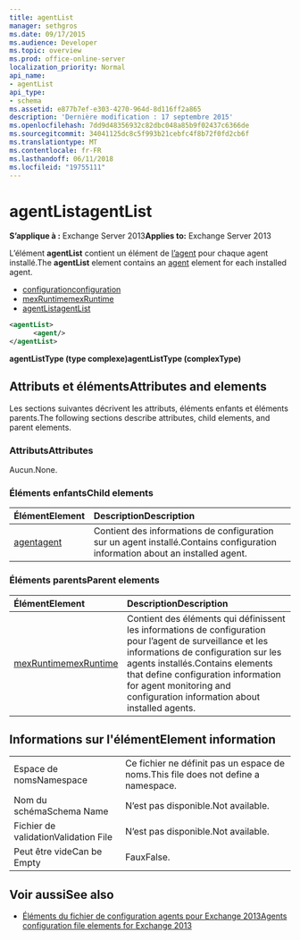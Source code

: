```yaml
---
title: agentList
manager: sethgros
ms.date: 09/17/2015
ms.audience: Developer
ms.topic: overview
ms.prod: office-online-server
localization_priority: Normal
api_name:
- agentList
api_type:
- schema
ms.assetid: e877b7ef-e303-4270-964d-8d116ff2a865
description: 'Dernière modification : 17 septembre 2015'
ms.openlocfilehash: 7dd9d48356932c82dbc048a85b9f02437c6366de
ms.sourcegitcommit: 34041125dc8c5f993b21cebfc4f8b72f0fd2cb6f
ms.translationtype: MT
ms.contentlocale: fr-FR
ms.lasthandoff: 06/11/2018
ms.locfileid: "19755111"
---
```

# <a name="agentlist"></a><span data-ttu-id="231ff-103">agentList</span><span class="sxs-lookup"><span data-stu-id="231ff-103">agentList</span></span>
  
<span data-ttu-id="231ff-104">**S’applique à :** Exchange Server 2013</span><span class="sxs-lookup"><span data-stu-id="231ff-104">**Applies to:** Exchange Server 2013</span></span>
  
<span data-ttu-id="231ff-105">L’élément **agentList** contient un élément de [l’agent](agent.md) pour chaque agent installé.</span><span class="sxs-lookup"><span data-stu-id="231ff-105">The **agentList** element contains an [agent](agent.md) element for each installed agent.</span></span> 
  
- [<span data-ttu-id="231ff-106">configuration</span><span class="sxs-lookup"><span data-stu-id="231ff-106">configuration</span></span>](configuration.md)
- [<span data-ttu-id="231ff-107">mexRuntime</span><span class="sxs-lookup"><span data-stu-id="231ff-107">mexRuntime</span></span>](mexruntime.md)
- [<span data-ttu-id="231ff-108">agentList</span><span class="sxs-lookup"><span data-stu-id="231ff-108">agentList</span></span>](agentlist.md)
  
```XML
<agentList>
      <agent/>
</agentList>
```

<span data-ttu-id="231ff-109">**agentListType (type complexe)**</span><span class="sxs-lookup"><span data-stu-id="231ff-109">**agentListType (complexType)**</span></span>

## <a name="attributes-and-elements"></a><span data-ttu-id="231ff-110">Attributs et éléments</span><span class="sxs-lookup"><span data-stu-id="231ff-110">Attributes and elements</span></span>

<span data-ttu-id="231ff-111">Les sections suivantes décrivent les attributs, éléments enfants et éléments parents.</span><span class="sxs-lookup"><span data-stu-id="231ff-111">The following sections describe attributes, child elements, and parent elements.</span></span>
  
### <a name="attributes"></a><span data-ttu-id="231ff-112">Attributs</span><span class="sxs-lookup"><span data-stu-id="231ff-112">Attributes</span></span>

<span data-ttu-id="231ff-113">Aucun.</span><span class="sxs-lookup"><span data-stu-id="231ff-113">None.</span></span>
  
### <a name="child-elements"></a><span data-ttu-id="231ff-114">Éléments enfants</span><span class="sxs-lookup"><span data-stu-id="231ff-114">Child elements</span></span>

|<span data-ttu-id="231ff-115">**Élément**</span><span class="sxs-lookup"><span data-stu-id="231ff-115">**Element**</span></span>|<span data-ttu-id="231ff-116">**Description**</span><span class="sxs-lookup"><span data-stu-id="231ff-116">**Description**</span></span>|
|:-----|:-----|
|[<span data-ttu-id="231ff-117">agent</span><span class="sxs-lookup"><span data-stu-id="231ff-117">agent</span></span>](agent.md) <br/> |<span data-ttu-id="231ff-118">Contient des informations de configuration sur un agent installé.</span><span class="sxs-lookup"><span data-stu-id="231ff-118">Contains configuration information about an installed agent.</span></span>  <br/> |
   
### <a name="parent-elements"></a><span data-ttu-id="231ff-119">Éléments parents</span><span class="sxs-lookup"><span data-stu-id="231ff-119">Parent elements</span></span>

|<span data-ttu-id="231ff-120">**Élément**</span><span class="sxs-lookup"><span data-stu-id="231ff-120">**Element**</span></span>|<span data-ttu-id="231ff-121">**Description**</span><span class="sxs-lookup"><span data-stu-id="231ff-121">**Description**</span></span>|
|:-----|:-----|
|[<span data-ttu-id="231ff-122">mexRuntime</span><span class="sxs-lookup"><span data-stu-id="231ff-122">mexRuntime</span></span>](mexruntime.md) <br/> |<span data-ttu-id="231ff-123">Contient des éléments qui définissent les informations de configuration pour l’agent de surveillance et les informations de configuration sur les agents installés.</span><span class="sxs-lookup"><span data-stu-id="231ff-123">Contains elements that define configuration information for agent monitoring and configuration information about installed agents.</span></span>  <br/> |
   
## <a name="element-information"></a><span data-ttu-id="231ff-124">Informations sur l'élément</span><span class="sxs-lookup"><span data-stu-id="231ff-124">Element information</span></span>

|||
|:-----|:-----|
|<span data-ttu-id="231ff-125">Espace de noms</span><span class="sxs-lookup"><span data-stu-id="231ff-125">Namespace</span></span>  <br/> |<span data-ttu-id="231ff-126">Ce fichier ne définit pas un espace de noms.</span><span class="sxs-lookup"><span data-stu-id="231ff-126">This file does not define a namespace.</span></span>  <br/> |
|<span data-ttu-id="231ff-127">Nom du schéma</span><span class="sxs-lookup"><span data-stu-id="231ff-127">Schema Name</span></span>  <br/> |<span data-ttu-id="231ff-128">N’est pas disponible.</span><span class="sxs-lookup"><span data-stu-id="231ff-128">Not available.</span></span>  <br/> |
|<span data-ttu-id="231ff-129">Fichier de validation</span><span class="sxs-lookup"><span data-stu-id="231ff-129">Validation File</span></span>  <br/> |<span data-ttu-id="231ff-130">N’est pas disponible.</span><span class="sxs-lookup"><span data-stu-id="231ff-130">Not available.</span></span>  <br/> |
|<span data-ttu-id="231ff-131">Peut être vide</span><span class="sxs-lookup"><span data-stu-id="231ff-131">Can be Empty</span></span>  <br/> |<span data-ttu-id="231ff-132">Faux</span><span class="sxs-lookup"><span data-stu-id="231ff-132">False.</span></span>  <br/> |
   
## <a name="see-also"></a><span data-ttu-id="231ff-133">Voir aussi</span><span class="sxs-lookup"><span data-stu-id="231ff-133">See also</span></span>

- [<span data-ttu-id="231ff-134">Éléments du fichier de configuration agents pour Exchange 2013</span><span class="sxs-lookup"><span data-stu-id="231ff-134">Agents configuration file elements for Exchange 2013</span></span>](agents-configuration-file-elements-for-exchange-2013.md)

